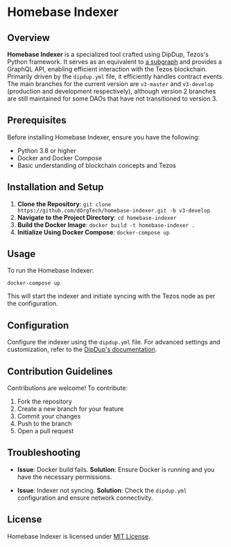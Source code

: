 # Homebase Indexer

## Overview
**Homebase Indexer** is a specialized tool crafted using DipDup, Tezos's Python framework. It serves as an equivalent to [a subgraph](https://thegraph.com/) and provides a GraphQL API, enabling efficient interaction with the Tezos blockchain. Primarily driven by the `dipdup.yml` file, it efficiently handles contract events. The main branches for the current version are `v3-master` and `v3-develop` (production and development respectively), although version 2 branches are still maintained for some DAOs that have not transitioned to version 3.

## Prerequisites
Before installing Homebase Indexer, ensure you have the following:
- Python 3.8 or higher
- Docker and Docker Compose
- Basic understanding of blockchain concepts and Tezos

## Installation and Setup
1. **Clone the Repository**: `git clone https://github.com/dOrgTech/homebase-indexer.git -b v3-develop`
2. **Navigate to the Project Directory**: `cd homebase-indexer`
3. **Build the Docker Image**: `docker build -t homebase-indexer .`
4. **Initialize Using Docker Compose**: `docker-compose up`

## Usage
To run the Homebase Indexer:
```
docker-compose up
```
This will start the indexer and initiate syncing with the Tezos node as per the configuration.

## Configuration
Configure the indexer using the `dipdup.yml` file. For advanced settings and customization, refer to the [DipDup's documentation](https://docs.dipdup.io).

## Contribution Guidelines
Contributions are welcome! To contribute:
1. Fork the repository
2. Create a new branch for your feature
3. Commit your changes
4. Push to the branch
5. Open a pull request

## Troubleshooting
- **Issue**: Docker build fails.
  **Solution**: Ensure Docker is running and you have the necessary permissions.

- **Issue**: Indexer not syncing.
  **Solution**: Check the `dipdup.yml` configuration and ensure network connectivity.

## License
Homebase Indexer is licensed under [MIT License](LICENSE).